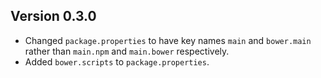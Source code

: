 ## Version 0.3.0

* Changed `package.properties` to have key names `main` and `bower.main` rather than `main.npm` and `main.bower` respectively.
* Added `bower.scripts` to `package.properties`.
